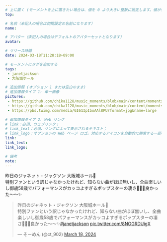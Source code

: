 ```yaml
---
# 上に置く (モーメントを上に置きたい場合は、値を 0 より大きい整数に設定します。値が小さいほど前が高くなります。たとえば、1 はモーメントを上に置きます)
top: 

# 名前（未記入の場合は初期設定の名前になります）
name:

# アバター（未記入の場合はデフォルトのアバターセットとなります）
avatar:

# リリース時間
date: 2024-03-18T11:28:18+09:00

# モーメントにタグを追加する
tags:
 - janetjackson
 - 大阪城ホール

# 追加情報 (オプション 1 または空白のまま)
# 追加情報タイプ 1: 単一画像
pictures:
 - https://github.com/chika1128/music_moments/blob/main/content/moments/img/20240317_Janet_Jackson01.jpg?raw=true
 - https://github.com/chika1128/music_moments/blob/main/content/moments/img/20240317_Janet_Jackson02.jpg?raw=true
 - https://pbs.twimg.com/media/GI61IpIboAAl8PU?format=jpg&name=large

# 追加情報タイプ 2: Web リンク
# link：必須、ウェブリンク；
# link_text：必須、リンクによって表示されるテキスト；
# link_logo：オプションの Web ページ ロゴ。対応するアイコンを自動的に検索する一部の Web サイトをサポートするようになりました。自分でアイコンを追加する必要はありません
link:
link_text:
link_logo:

# 備考
note:
---
```


<!-- 以下にテキストを書き始めます -->
昨日のジャネット・ジャクソン 大阪城ホール🥳  
特別ファンという訳じゃなかったけれど、知らない曲がほぼ無いし、全曲楽しいし御歳58歳でパフォーマンスがカッコよすぎるポップスターの凄さ🥹✨✨良かった〜〜✨

<blockquote class="twitter-tweet" data-media-max-width="80%"><p lang="ja" dir="ltr">昨日のジャネット・ジャクソン 大阪城ホール🥳<br>特別ファンという訳じゃなかったけれど、知らない曲がほぼ無いし、全曲楽しいし御歳58歳でパフォーマンスがカッコよすぎるポップスターの凄さ🥹✨✨良かった〜〜✨<a href="https://twitter.com/hashtag/janetjackson?src=hash&amp;ref_src=twsrc%5Etfw">#janetjackson</a> <a href="https://t.co/8NOGRDUigX">pic.twitter.com/8NOGRDUigX</a></p>&mdash; そーめん (@ct_902) <a href="https://twitter.com/ct_902/status/1769551527499497947?ref_src=twsrc%5Etfw">March 18, 2024</a></blockquote> <script async src="https://platform.twitter.com/widgets.js" charset="utf-8"></script>